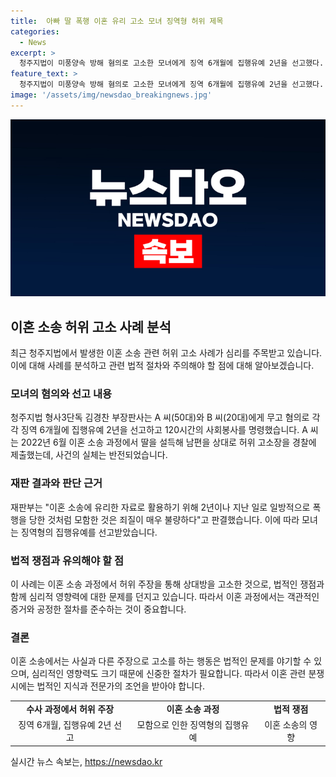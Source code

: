 ```yaml
---
title:  아빠 딸 폭행 이혼 유리 고소 모녀 징역형 허위 제목
categories:
  - News
excerpt: >
  청주지법이 미풍양속 방해 혐의로 고소한 모녀에게 징역 6개월에 집행유예 2년을 선고했다. A씨는 이혼 소송을 유리하게 처리하기 위해 딸을 동원하여 남편을 허위 고소했으나, 녹음파일 증거로 진술이 거짓으로 드러나 역전됐다. 재판부는 이를 불량한 행위로 규정하며 판결했다.
feature_text: >
  청주지법이 미풍양속 방해 혐의로 고소한 모녀에게 징역 6개월에 집행유예 2년을 선고했다. A씨는 이혼 소송을 유리하게 처리하기 위해 딸을 동원하여 남편을 허위 고소했으나, 녹음파일 증거로 진술이 거짓으로 드러나 역전됐다. 재판부는 이를 불량한 행위로 규정하며 판결했다.
image: '/assets/img/newsdao_breakingnews.jpg'
---
```


<p><img src="/assets/img/newsdao_breakingnews.jpg" alt="cryptoinkorea 속보" /></p>

<h2 data-ke-size="size26">이혼 소송 허위 고소 사례 분석</h2>

<p data-ke-size="size16">최근 청주지법에서 발생한 이혼 소송 관련 허위 고소 사례가 심리를 주목받고 있습니다. 이에 대해 사례를 분석하고 관련 법적 절차와 주의해야 할 점에 대해 알아보겠습니다.</p>

<h3>모녀의 혐의와 선고 내용</h3>

<p data-ke-size="size16">청주지법 형사3단독 김경찬 부장판사는 A 씨(50대)와 B 씨(20대)에게 무고 혐의로 각각 징역 6개월에 집행유예 2년을 선고하고 120시간의 사회봉사를 명령했습니다. A 씨는 2022년 6월 이혼 소송 과정에서 딸을 설득해 남편을 상대로 허위 고소장을 경찰에 제출했는데, 사건의 실체는 반전되었습니다.</p>

<h3>재판 결과와 판단 근거</h3>

<p data-ke-size="size16">재판부는 "이혼 소송에 유리한 자료로 활용하기 위해 2년이나 지난 일로 일방적으로 폭행을 당한 것처럼 모함한 것은 죄질이 매우 불량하다"고 판결했습니다. 이에 따라 모녀는 징역형의 집행유예를 선고받았습니다.</p>

<h3>법적 쟁점과 유의해야 할 점</h3>

<p data-ke-size="size16">이 사례는 이혼 소송 과정에서 허위 주장을 통해 상대방을 고소한 것으로, 법적인 쟁점과 함께 심리적 영향력에 대한 문제를 던지고 있습니다. 따라서 이혼 과정에서는 객관적인 증거와 공정한 절차를 준수하는 것이 중요합니다.</p>

<h3>결론</h3>

<p data-ke-size="size16">이혼 소송에서는 사실과 다른 주장으로 고소를 하는 행동은 법적인 문제를 야기할 수 있으며, 심리적인 영향력도 크기 때문에 신중한 절차가 필요합니다. 따라서 이혼 관련 분쟁 시에는 법적인 지식과 전문가의 조언을 받아야 합니다.</p>

<table>
    <tbody>
        <tr>
            <td style="text-align: center; height: 17px;"><b>수사 과정에서 허위 주장</b></td>
            <td style="text-align: center; height: 17px;"><b>이혼 소송 과정</b></td>
            <td style="text-align: center; height: 17px;"><b>법적 쟁점</b></td>
        </tr>
        <tr>
            <td style="text-align: center; height: 17px;">징역 6개월, 집행유예 2년 선고</td>
            <td style="text-align: center; height: 17px;">모함으로 인한 징역형의 집행유예</td>
            <td style="text-align: center; height: 17px;">이혼 소송의 영향</td>
        </tr>
    </tbody>
</table>
실시간 뉴스 속보는, <a href="https://newsdao.kr" rel="dofollow">https://newsdao.kr</a>


